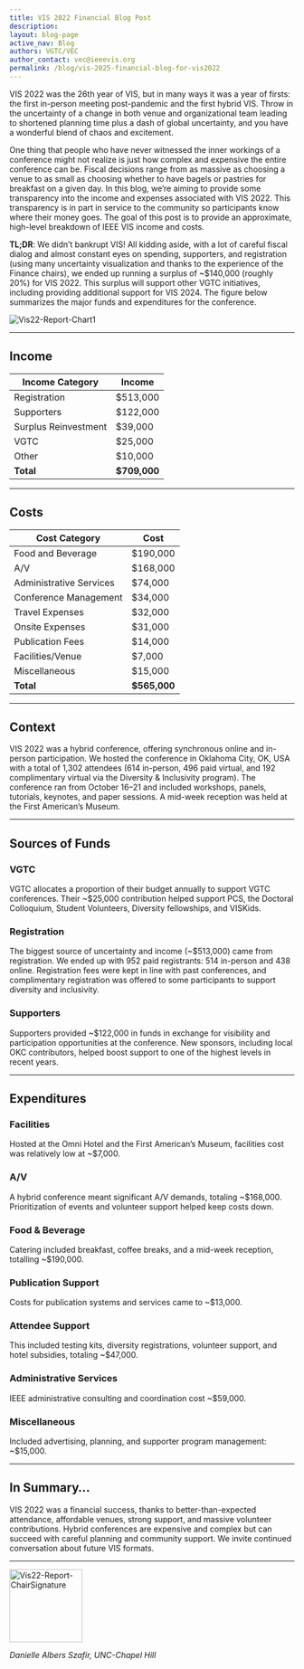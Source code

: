 ```yaml
---
title: VIS 2022 Financial Blog Post
description: 
layout: blog-page
active_nav: Blog
authors: VGTC/VEC
author_contact: vec@ieeevis.org
permalink: /blog/vis-2025-financial-blog-for-vis2022
---
```


VIS 2022 was the 26th year of VIS, but in many ways it was a year of firsts: the first in-person meeting post-pandemic and the first hybrid VIS. Throw in the uncertainty of a change in both venue and organizational team leading to shortened planning time plus a dash of global uncertainty, and you have a wonderful blend of chaos and excitement.

One thing that people who have never witnessed the inner workings of a conference might not realize is just how complex and expensive the entire conference can be. Fiscal decisions range from as massive as choosing a venue to as small as choosing whether to have bagels or pastries for breakfast on a given day. In this blog, we’re aiming to provide some transparency into the income and expenses associated with VIS 2022. This transparency is in part in service to the community so participants know where their money goes. The goal of this post is to provide an approximate, high-level breakdown of IEEE VIS income and costs.

**TL;DR**: We didn’t bankrupt VIS! All kidding aside, with a lot of careful fiscal dialog and almost constant eyes on spending, supporters, and registration (using many uncertainty visualization and thanks to the experience of the Finance chairs), we ended up running a surplus of ~$140,000 (roughly 20%) for VIS 2022. This surplus will support other VGTC initiatives, including providing additional support for VIS 2024. The figure below summarizes the major funds and expenditures for the conference.

![Vis22-Report-Chart1](https://github.com/user-attachments/assets/c543bd83-3085-4216-892f-317416aed935)

---

## Income

| **Income Category**       | **Income** |
|--------------------------|------------|
| Registration             | $513,000   |
| Supporters               | $122,000   |
| Surplus Reinvestment     | $39,000    |
| VGTC                     | $25,000    |
| Other                    | $10,000    |
| **Total**                | **$709,000** |

---

## Costs

| **Cost Category**         | **Cost**   |
|--------------------------|------------|
| Food and Beverage         | $190,000   |
| A/V                       | $168,000   |
| Administrative Services   | $74,000    |
| Conference Management     | $34,000    |
| Travel Expenses           | $32,000    |
| Onsite Expenses           | $31,000    |
| Publication Fees          | $14,000    |
| Facilities/Venue          | $7,000     |
| Miscellaneous             | $15,000    |
| **Total**                 | **$565,000** |

---

## Context

VIS 2022 was a hybrid conference, offering synchronous online and in-person participation. We hosted the conference in Oklahoma City, OK, USA with a total of 1,302 attendees (614 in-person, 496 paid virtual, and 192 complimentary virtual via the Diversity & Inclusivity program). The conference ran from October 16–21 and included workshops, panels, tutorials, keynotes, and paper sessions. A mid-week reception was held at the First American’s Museum.

---

## Sources of Funds

### VGTC
VGTC allocates a proportion of their budget annually to support VGTC conferences. Their ~$25,000 contribution helped support PCS, the Doctoral Colloquium, Student Volunteers, Diversity fellowships, and VISKids.

### Registration
The biggest source of uncertainty and income (~$513,000) came from registration. We ended up with 952 paid registrants: 514 in-person and 438 online. Registration fees were kept in line with past conferences, and complimentary registration was offered to some participants to support diversity and inclusivity.

### Supporters
Supporters provided ~$122,000 in funds in exchange for visibility and participation opportunities at the conference. New sponsors, including local OKC contributors, helped boost support to one of the highest levels in recent years.

---

## Expenditures

### Facilities
Hosted at the Omni Hotel and the First American’s Museum, facilities cost was relatively low at ~$7,000.

### A/V
A hybrid conference meant significant A/V demands, totaling ~$168,000. Prioritization of events and volunteer support helped keep costs down.

### Food & Beverage
Catering included breakfast, coffee breaks, and a mid-week reception, totalling ~$190,000.

### Publication Support
Costs for publication systems and services came to ~$13,000.

### Attendee Support
This included testing kits, diversity registrations, volunteer support, and hotel subsidies, totaling ~$47,000.

### Administrative Services
IEEE administrative consulting and coordination cost ~$59,000.

### Miscellaneous
Included advertising, planning, and supporter program management: ~$15,000.

---

## In Summary…

VIS 2022 was a financial success, thanks to better-than-expected attendance, affordable venues, strong support, and massive volunteer contributions. Hybrid conferences are expensive and complex but can succeed with careful planning and community support. We invite continued conversation about future VIS formats.

---

<img width="129" alt="Vis22-Report-ChairSignature" src="https://github.com/user-attachments/assets/047a5b1c-6358-4f9f-a280-8a19eec9c427" />

*Danielle Albers Szafir, UNC-Chapel Hill*